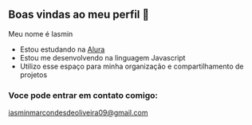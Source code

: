 ## Boas vindas ao meu perfil 👋

Meu nome é Iasmin

- Estou estudando na [Alura](https://www.alura.com.br)
- Estou me desenvolvendo na linguagem Javascript
- Utilizo esse espaço para minha organização e compartilhamento de projetos

### Voce pode entrar em contato comigo: 
iasminmarcondesdeoliveira09@gmail.com
